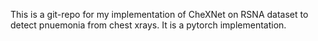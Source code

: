 This is a git-repo for my implementation of CheXNet on RSNA dataset to detect pnuemonia from chest xrays.
It is a pytorch implementation.
